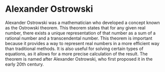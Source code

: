 # Alexander Ostrowski

Alexander Ostrowski was a mathematician who developed a concept known as the Ostrowski theorem. This theorem states that for any given real number, there exists a unique representation of that number as a sum of a rational number and a transcendental number. This theorem is important because it provides a way to represent real numbers in a more efficient way than traditional methods. It is also useful for solving certain types of equations, as it allows for a more precise calculation of the result. The theorem is named after Alexander Ostrowski, who first proposed it in the early 20th century.
